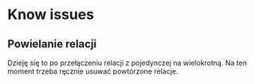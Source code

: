 # Know issues

## Powielanie relacji
Dzieję się to po przełączeniu relacji z pojedynczej na wielokrotną. Na ten moment trzeba ręcznie usuwać powtórzone relacje. 
